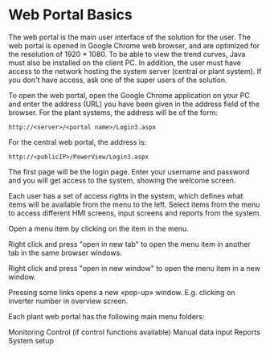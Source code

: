# Web Portal Basics

The web portal is the main user interface of the solution for the user. The web portal is opened in Google Chrome web browser, and are optimized for the resolution of 1920 * 1080. To be able to view the trend curves, Java must also be installed on the client PC. In addition, the user must have access to the network hosting the system server (central or plant system). If you don't have access, ask one of the super users of the solution.

To open the web portal, open the Google Chrome application on your PC and enter the address (URL) you have been given in the address field of the browser. For the plant systems, the address will be of the form:

```http://<server>/<portal name>/Login3.aspx```

For the central web portal, the address is:

```http://<publicIP>/PowerView/Login3.aspx```

The first page will be the login page. Enter your username and password and you will get access to the system, showing the welcome screen.

Each user has a set of access rights in the system, which defines what items will be available from the menu to the left. Select items from the menu to access different HMI screens, input screens and reports from the system.

Open a menu item by clicking on the item in the menu.

Right click and press "open in new tab" to open the menu item in another tab in the same browser windows.

Right click and press "open in new window" to open the menu item in a new window.

Pressing some links opens a new «pop-up» window. E.g. clicking on inverter number in overview screen.

Each plant web portal has the following main menu folders:

Monitoring
Control (if control functions available)
Manual data input
Reports
System setup
